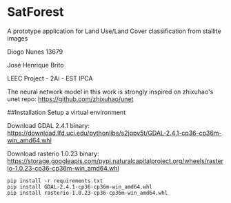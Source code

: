 # SatForest

A prototype application for Land Use/Land Cover classification from stallite images </u>

Diogo Nunes 13679

José Henrique Brito

LEEC Project - 2Ai - EST IPCA



The neural network model in this work is strongly inspired on zhixuhao's unet repo: https://github.com/zhixuhao/unet

##Installation
Setup a virtual environment

Download GDAL 2.4.1 binary:
https://download.lfd.uci.edu/pythonlibs/s2jqpv5t/GDAL-2.4.1-cp36-cp36m-win_amd64.whl

Download rasterio 1.0.23 binary:
https://storage.googleapis.com/pypi.naturalcapitalproject.org/wheels/rasterio-1.0.23-cp36-cp36m-win_amd64.whl

```pip
pip install -r requirements.txt
pip install GDAL-2.4.1-cp36-cp36m-win_amd64.whl
pip install rasterio-1.0.23-cp36-cp36m-win_amd64.whl
```